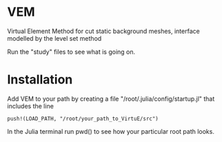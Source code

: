 # VEM
Virtual Element Method for cut static background meshes, interface modelled by the level set method

Run the "study" files to see what is going on.

# Installation

Add VEM to your path by creating a file "/root/.julia/config/startup.jl" that includes the line

```push!(LOAD_PATH, "/root/your_path_to_VirtuE/src")```

In the Julia terminal run pwd() to see how your particular root path looks. 
<!--
# Coding principles
Let's try to only implement what we need. No need for placeholders, we can always copy things when we need them

No need to implement more than necessary ( lowest order is fine if you want lowest order )

Every time you write code twice, you should hear alarm bells ringing

Readability comes before performance

Each line should have just one operation and each function should have just one functionality

Let's try to only have running scripts when we push -->


<!-- # LSM:
(1.5 Write more stable time FD, optionally needed)
2. Fix Reinit
3. Get method for calculating curvature flow
4. Implement ways of getting curves.. need sampled data -->

